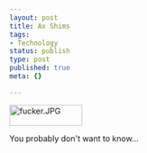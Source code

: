 ```yaml
--- 
layout: post
title: Ax Shims
tags: 
- Technology
status: publish
type: post
published: true
meta: {}

---
```

<img alt="fucker.JPG" src="http://www.brethorsting.com/mt3/archives/images/fucker.JPG" width="129" height="37" />

  You probably don't want to know...
